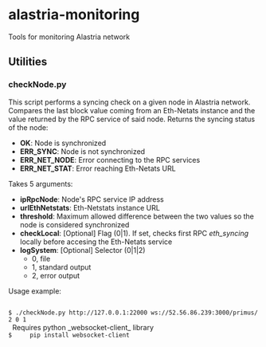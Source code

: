 # alastria-monitoring
Tools for monitoring Alastria network

## Utilities

### **checkNode.py**

This script performs a syncing check on a given node in Alastria network. Compares the last block value coming from an Eth-Netats instance and the value returned by the RPC service of said node. Returns the syncing status of the node:
- **OK**: Node is synchronized
- **ERR_SYNC**: Node is not synchronized
- **ERR_NET_NODE**: Error connecting to the RPC services
- **ERR_NET_STAT**: Error reaching Eth-Netats URL

Takes 5 arguments:
- **ipRpcNode**: Node's RPC service IP address
- **urlEthNetstats**: Eth-Netstats instance URL
- **threshold**: Maximum allowed difference between the two values so the node is considered synchronized
- **checkLocal**: [Optional] Flag (0|1). If set, checks first RPC *eth_syncing* locally before accesing the Eth-Netats service
- **logSystem**: [Optional] Selector (0|1|2)
	- 0, file
	- 1, standard output
	- 2, error output

Usage example:

<code>
$ ./checkNode.py http://127.0.0.1:22000 ws://52.56.86.239:3000/primus/ 2 0 1
</code>
&nbsp;
Requires python _websocket-client_ library

<code>
$     pip install websocket-client
</code>
